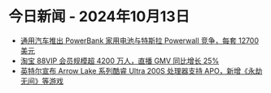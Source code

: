 # 今日新闻 - 2024年10月13日
- [通用汽车推出 PowerBank 家用电池与特斯拉 Powerwall 竞争，每套 12700 美元](https://www.ithome.com/0/801/796.htm)
- [淘宝 88VIP 会员规模超 4200 万人，直播 GMV 同比增长 25%](https://www.ithome.com/0/801/798.htm)
- [英特尔宣布 Arrow Lake 系列酷睿 Ultra 200S 处理器支持 APO，新增《永劫无间》等游戏](https://www.ithome.com/0/801/797.htm)
